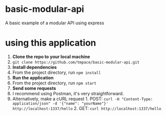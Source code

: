 # basic-modular-api
A basic example of a modular API using express

# using this application
1. **Clone the repo to your local machine**
  1. `git clone https://github.com/tmpace/basic-modular-api.git`
2. **Install dependencies**
  1. From the project directory, run `npm install`
3. **Run the application**
  1. From the project directory, run `npm start`
4. **Send some requests**
  1. I recommend using Postman, it's very straightforward.
  2. Alternatively, make a cURL request
    1. POST: `curl -H "Content-Type: application/json" -d '{"name": "yourName"}' http://localhost:1337/hello`
    2. GET: `curl http://localhost:1337/hello`
